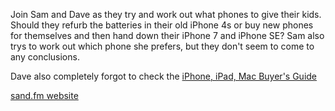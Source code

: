 Join Sam and Dave as they try and work out what phones to give their kids. Should they refurb the batteries in their old iPhone 4s or buy new phones for themselves and then hand down their iPhone 7 and iPhone SE? Sam also trys to work out which phone she prefers, but they don't seem to come to any conclusions.

Dave also completely forgot to check the [iPhone, iPad, Mac Buyer's Guide](https://buyersguide.macrumors.com/)

[sand.fm website](http://sand.fm)
